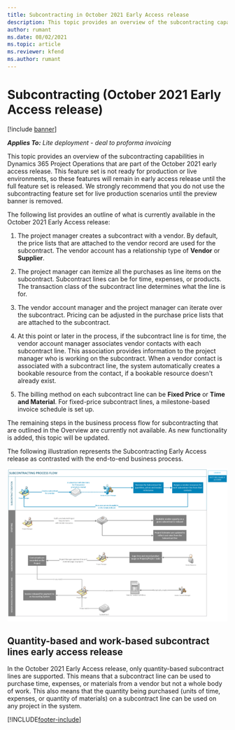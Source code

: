 ```yaml
---
title: Subcontracting in October 2021 Early Access release
description: This topic provides an overview of the subcontracting capabilities in Project Operations that are part of the October 2021 early access release.
author: rumant
ms.date: 08/02/2021
ms.topic: article
ms.reviewer: kfend 
ms.author: rumant
---
```


# Subcontracting (October 2021 Early Access release)

[!include [banner](../../includes/dataverse-preview.md)]

_**Applies To:** Lite deployment - deal to proforma invoicing_

This topic provides an overview of the subcontracting capabilities in Dynamics 365 Project Operations that are part of the October 2021 early access release. This feature set is not ready for production or live environments, so these features will remain in early access release until the full feature set is released. We strongly recommend that you do not use the subcontracting feature set for live production scenarios until the preview banner is removed. 

The following list provides an outline of what is currently available in the October 2021 Early Access release:

1. The project manager creates a subcontract with a vendor. By default, the price lists that are attached to the vendor record are used for the subcontract. The vendor account has a relationship type of **Vendor** or **Supplier**.

2. The project manager can itemize all the purchases as line items on the subcontract. Subcontract lines can be for time, expenses, or products. The transaction class of the subcontract line determines what the line is for.

3. The vendor account manager and the project manager can iterate over the subcontract. Pricing can be adjusted in the purchase price lists that are attached to the subcontract.

4. At this point or later in the process, if the subcontract line is for time, the vendor account manager associates vendor contacts with each subcontract line. This association provides information to the project manager who is working on the subcontract. When a vendor contact is associated with a subcontract line, the system automatically creates a bookable resource from the contact, if a bookable resource doesn't already exist.

5. The billing method on each subcontract line can be **Fixed Price** or **Time and Material**. For fixed-price subcontract lines, a milestone-based invoice schedule is set up.

The remaining steps in the business process flow for subcontracting that are outlined in the Overview are currently not available. As new functionality is added, this topic will be updated. 

The following illustration represents the Subcontracting Early Access release as contrasted with the end-to-end business process.

![Subcontracting process flow](../media/SubcontractingEAFlow.png)  


## Quantity-based and work-based subcontract lines early access release
In the October 2021 Early Access release, only quantity-based subcontract lines are supported. This means that a subcontract line can be used to purchase time, expenses, or materials from a vendor but not a whole body of work. This also means that the quantity being purchased (units of time, expenses, or quantity of materials) on a subcontract line can be used on any project in the system.



[!INCLUDE[footer-include](../../includes/footer-banner.md)]
